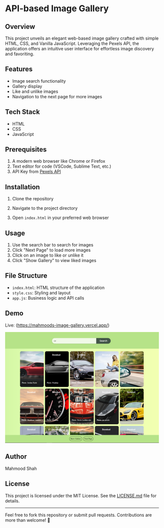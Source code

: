 # API-based Image Gallery

## Overview

This project unveils an elegant web-based image gallery crafted with simple HTML, CSS, and Vanilla JavaScript. Leveraging the Pexels API, the application offers an intuitive user interface for effortless image discovery and favoriting.


## Features

- Image search functionality
- Gallery display
- Like and unlike images
- Navigation to the next page for more images

## Tech Stack

- HTML
- CSS
- JavaScript

## Prerequisites

1. A modern web browser like Chrome or Firefox
2. Text editor for code (VSCode, Sublime Text, etc.)
3. API Key from [Pexels API](https://www.pexels.com/api/)

## Installation

1. Clone the repository


2. Navigate to the project directory


3. Open `index.html` in your preferred web browser

## Usage

1. Use the search bar to search for images
2. Click "Next Page" to load more images
3. Click on an image to like or unlike it
4. Click "Show Gallery" to view liked images

## File Structure

- `index.html`: HTML structure of the application
- `style.css`: Styling and layout
- `app.js`: Business logic and API calls


## Demo
Live: (https://mahmoods-image-gallery.vercel.app/)

![Live Demo](https://github.com/MahmoodWebDev/image-gallery-api-assignment/blob/main/demo.png)


## Author
Mahmood Shah

## License

This project is licensed under the MIT License. See the [LICENSE.md](LICENSE.md) file for details.

---

Feel free to fork this repository or submit pull requests. Contributions are more than welcome! 🚀
